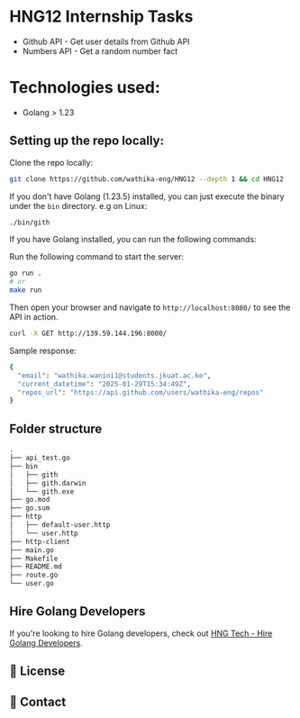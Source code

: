 # HNG12 Internship Tasks
- Github API - Get user details from Github API
- Numbers API - Get a random number fact

# Technologies used:
- Golang > 1.23



## Setting up the repo locally:

Clone the repo locally:
```bash
git clone https://github.com/wathika-eng/HNG12 --depth 1 && cd HNG12
```

If you don't have Golang (1.23.5) installed, you can just execute the binary under the `bin` directory.
e.g on Linux:
```bash
./bin/gith
```

If you have Golang installed, you can run the following commands:


Run the following command to start the server:
```bash
go run .
# or
make run
```

Then open your browser and navigate to `http://localhost:8080/` to see the API in action.
```bash
curl -X GET http://139.59.144.196:8000/
```

Sample response:
```bash
{
  "email": "wathika.wanini1@students.jkuat.ac.ke",
  "current_datetime": "2025-01-29T15:34:49Z",
  "repos_url": "https://api.github.com/users/wathika-eng/repos"
}
```

## Folder structure

```bash
.
├── api_test.go
├── bin
│   ├── gith
│   ├── gith.darwin
│   └── gith.exe
├── go.mod
├── go.sum
├── http
│   ├── default-user.http
│   └── user.http
├── http-client
├── main.go
├── Makefile
├── README.md
├── route.go
└── user.go
```

## Hire Golang Developers

If you're looking to hire Golang developers, check out [HNG Tech - Hire Golang Developers](https://hng.tech/hire/golang-developers).

## 📝 License


## 📢 Contact
